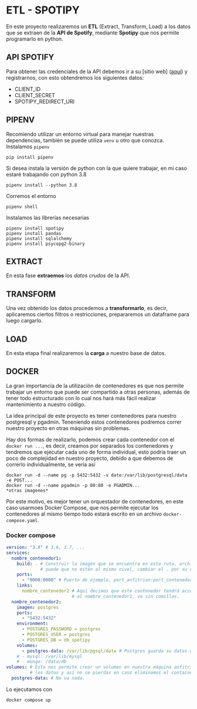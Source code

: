 # ETL - SPOTIPY
En este proyecto realizaremos un  **ETL** (Extract, Transform, Load) a los datos que se extraen de la **API de Spotify**, mediante **Spotipy** que nos permite programarlo en python.

## API SPOTIFY
Para obtener las credenciales de la API debemos ir a su [sitio web] ([aquí](https://developer.spotify.com/dashboard/login)) y registrarnos, con esto obtendremos los siguientes datos:
  - CLIENT_ID
  - CLIENT_SECRET
  - SPOTIPY_REDIRECT_URI

## PIPENV
Recomiendo utilizar un entorno virtual para manejar nuestras dependencias, también se puede utiliza `venv` u otro que conozca.
Instalamos `pipenv`
```
pip install pipenv
```
Si desea instala la versión de python con la que quiere trabajar, en mi caso estaré trabajando con python 3.8
```
pipenv install --python 3.8
```
Corremos el entorno
```
pipenv shell
```
Instalamos las librerías necesarias
```
pipenv install spotipy
pipenv install pandas
pipenv install sqlalchemy
pipenv install psycopg2-binary
```
## EXTRACT
En esta fase **extraemos** los *datos crudos* de la API.

## TRANSFORM
Una vez obtenido los datos procedemos a **transformarlo**, es decir, aplicaremos ciertos filtros o restricciones, prepararemos un dataframe para luego cargarlo.

## LOAD
En esta etapa final realizaremos la **carga** a nuestro base de datos.

## DOCKER
La gran importancia de la utilización de contenedores es que nos permite trabajar un entorno que puede ser compartido a otras personas, además de tener todo estructurado con lo cual nos hará más fácil realizar mantenimiento a nuestro código.

La idea principal de este proyecto es tener contenedores para nuestro postgresql y pgadmin. Teneniendo estos contenedores podremos correr nuestro proyecto en otras máquinas sin problemas.

Hay dos formas de realizarlo, podemos crear cada contenedor con el `docker run ...`, es decir, creamos por separados los contenedores y tendremos que ejecutar cada uno de forma individual, esto podría traer un poco de complejidad en nuestro proyecto, debido a que debemos de correrlo individualmente, se vería así
```
docker run -d --name pg -p 5432:5432 -v date:/var/lib/postgresql/data -e POST...
docker run -d --name pgadmin -p 80:80 -e PGADMIN...
*otras imagenes*
```
Por este motivo, es mejor tener un orquestador de contenedores, en este caso usarmoes Docker Compose, que nos permite ejecutar los contenedores al mismo tiempo todo estará escrito en un archivo `docker-compose.yaml`.

### Docker compose
```yaml
version: "3.X" # 3.6, 3.7, ...
services:
  nombre_contenedor1:
    build: . # Construir la imagen que se encuentra en esta ruta, archivo dockerfile,
             # puede que no estén al mismo nivel, cambiar el . por su ruta.
    ports:
      - "0000:0000" # Puerto de ejemplo, port_anfitrion:port_contenedor
    links:
      nombre_contenedor2 # Aquí decimos que este contenedor tendrá acceso
                         # al nombre_contenedor1, va sin comillas.
  nombre_contenedor2:
    imagen: postgres
    ports:
      - "5432:5432"
    environment:
      - POSTGRES_PASSWORD = postgres
      - POSTGRES_USER = postgres
      - POSTGRES_DB = db_spotipy
    volumes:
      - postgres-data: /var/lib/pgsql/data # Postgres guarda su datos en esta ruta
    # - mysql: /var/lib/mysql
    # - mongo: /data/db
volumes: # Esto nos permite crear un volumen en nuestra máquina anfitrión para almacenar
         # los datos y así no se pierdas en caso eliminamos el container
  postgres-data: # No va nada.
```
Lo ejecutamos con
```
docker compose up
```
